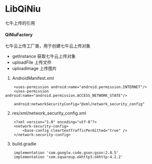 # LibQiNiu
 七牛上传的引用

#### QiNiuFactory
七牛云上传工厂类，用于创建七牛云上传对象
* getInstance 获取七牛云上传对象
* uploadFile 上传文件
* uploadImage 上传图片

1. AndroidManifest.xml
```
    <uses-permission android:name="android.permission.INTERNET"/>
    <uses-permission android:name="android.permission.ACCESS_NETWORK_STATE"/>
```
```
    android:networkSecurityConfig="@xml/network_security_config"
```
2. res/xml/network_security_config.xml
```
    <?xml version="1.0" encoding="utf-8"?>
    <network-security-config>
        <base-config cleartextTrafficPermitted="true" />
    </network-security-config>
```
3. build.gradle
```
    implementation 'com.google.code.gson:gson:2.8.5'
    implementation 'com.squareup.okhttp3:okhttp:4.2.2'
```
